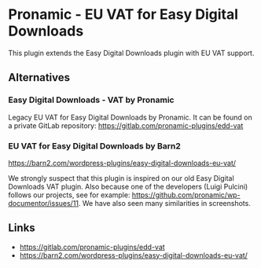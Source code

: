# Pronamic - EU VAT for Easy Digital Downloads

This plugin extends the Easy Digital Downloads plugin with EU VAT support.

## Alternatives

### Easy Digital Downloads - VAT by Pronamic

Legacy EU VAT for Easy Digital Downloads by Pronamic. It can be found on a private GitLab repository:
https://gitlab.com/pronamic-plugins/edd-vat

### EU VAT for Easy Digital Downloads by Barn2

https://barn2.com/wordpress-plugins/easy-digital-downloads-eu-vat/

We strongly suspect that this plugin is inspired on our old Easy Digital Downloads VAT plugin. Also because one of the developers (Luigi Pulcini) follows our projects, see for example: https://github.com/pronamic/wp-documentor/issues/11. We have also seen many similarities in screenshots.

## Links

- https://gitlab.com/pronamic-plugins/edd-vat
- https://barn2.com/wordpress-plugins/easy-digital-downloads-eu-vat/
